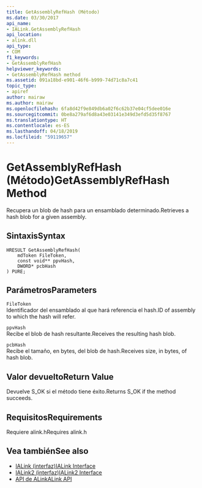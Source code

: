```yaml
---
title: GetAssemblyRefHash (Método)
ms.date: 03/30/2017
api_name:
- IALink.GetAssemblyRefHash
api_location:
- alink.dll
api_type:
- COM
f1_keywords:
- GetAssemblyRefHash
helpviewer_keywords:
- GetAssemblyRefHash method
ms.assetid: 091a18bd-e901-46f6-b999-74d71c8a7c41
topic_type:
- apiref
author: mairaw
ms.author: mairaw
ms.openlocfilehash: 6fa8d42f9e849db6a02f6c62b37e04cf5dee016e
ms.sourcegitcommit: 0be8a279af6d8a43e03141e349d3efd5d35f8767
ms.translationtype: HT
ms.contentlocale: es-ES
ms.lasthandoff: 04/18/2019
ms.locfileid: "59119657"
---
```

# <a name="getassemblyrefhash-method"></a><span data-ttu-id="b5a6a-102">GetAssemblyRefHash (Método)</span><span class="sxs-lookup"><span data-stu-id="b5a6a-102">GetAssemblyRefHash Method</span></span>
<span data-ttu-id="b5a6a-103">Recupera un blob de hash para un ensamblado determinado.</span><span class="sxs-lookup"><span data-stu-id="b5a6a-103">Retrieves a hash blob for a given assembly.</span></span>  
  
## <a name="syntax"></a><span data-ttu-id="b5a6a-104">Sintaxis</span><span class="sxs-lookup"><span data-stu-id="b5a6a-104">Syntax</span></span>  
  
```  
HRESULT GetAssemblyRefHash(  
    mdToken FileToken,  
    const void** ppvHash,  
    DWORD* pcbHash  
) PURE;  
```  
  
## <a name="parameters"></a><span data-ttu-id="b5a6a-105">Parámetros</span><span class="sxs-lookup"><span data-stu-id="b5a6a-105">Parameters</span></span>  
 `FileToken`  
 <span data-ttu-id="b5a6a-106">Identificador del ensamblado al que hará referencia el hash.</span><span class="sxs-lookup"><span data-stu-id="b5a6a-106">ID of assembly to which the hash will refer.</span></span>  
  
 `ppvHash`  
 <span data-ttu-id="b5a6a-107">Recibe el blob de hash resultante.</span><span class="sxs-lookup"><span data-stu-id="b5a6a-107">Receives the resulting hash blob.</span></span>  
  
 `pcbHash`  
 <span data-ttu-id="b5a6a-108">Recibe el tamaño, en bytes, del blob de hash.</span><span class="sxs-lookup"><span data-stu-id="b5a6a-108">Receives size, in bytes, of hash blob.</span></span>  
  
## <a name="return-value"></a><span data-ttu-id="b5a6a-109">Valor devuelto</span><span class="sxs-lookup"><span data-stu-id="b5a6a-109">Return Value</span></span>  
 <span data-ttu-id="b5a6a-110">Devuelve S_OK si el método tiene éxito.</span><span class="sxs-lookup"><span data-stu-id="b5a6a-110">Returns S_OK if the method succeeds.</span></span>  
  
## <a name="requirements"></a><span data-ttu-id="b5a6a-111">Requisitos</span><span class="sxs-lookup"><span data-stu-id="b5a6a-111">Requirements</span></span>  
 <span data-ttu-id="b5a6a-112">Requiere alink.h</span><span class="sxs-lookup"><span data-stu-id="b5a6a-112">Requires alink.h</span></span>  
  
## <a name="see-also"></a><span data-ttu-id="b5a6a-113">Vea también</span><span class="sxs-lookup"><span data-stu-id="b5a6a-113">See also</span></span>

- [<span data-ttu-id="b5a6a-114">IALink (interfaz)</span><span class="sxs-lookup"><span data-stu-id="b5a6a-114">IALink Interface</span></span>](../../../../docs/framework/unmanaged-api/alink/ialink-interface.md)
- [<span data-ttu-id="b5a6a-115">IALink2 (interfaz)</span><span class="sxs-lookup"><span data-stu-id="b5a6a-115">IALink2 Interface</span></span>](../../../../docs/framework/unmanaged-api/alink/ialink2-interface.md)
- [<span data-ttu-id="b5a6a-116">API de ALink</span><span class="sxs-lookup"><span data-stu-id="b5a6a-116">ALink API</span></span>](../../../../docs/framework/unmanaged-api/alink/index.md)
